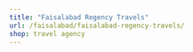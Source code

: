 ```yaml
---
title: "Faisalabad Regency Travels"
url: /faisalabad/faisalabad-regency-travels/
shop: travel agency
---
```


